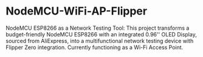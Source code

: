 # NodeMCU-WiFi-AP-Flipper
NodeMCU ESP8266 as a Network Testing Tool: This project transforms a budget-friendly NodeMCU ESP8266 with an integrated 0.96'' OLED Display, sourced from AliExpress, into a multifunctional network testing device with Flipper Zero integration. Currently functioning as a Wi-Fi Access Point.
